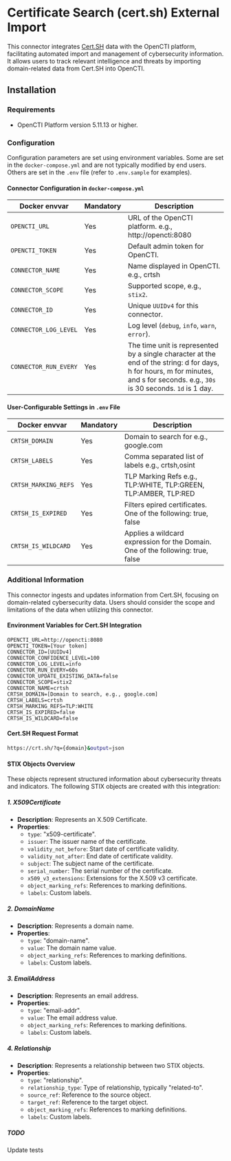 # Certificate Search (cert.sh) External Import

This connector integrates [Cert.SH](https://crt.sh/) data with the OpenCTI platform, facilitating automated import and management of cybersecurity information. It allows users to track relevant intelligence and threats by importing domain-related data from Cert.SH into OpenCTI.

## Installation

### Requirements

- OpenCTI Platform version 5.11.13 or higher.

### Configuration

Configuration parameters are set using environment variables. Some are set in the `docker-compose.yml` and are not typically modified by end users. Others are set in the `.env` file (refer to `.env.sample` for examples).

#### Connector Configuration in `docker-compose.yml`

| Docker envvar                    | Mandatory | Description                                                                                                                                                                       |
|----------------------------------|-----------|-----------------------------------------------------------------------------------------------------------------------------------------------------------------------------------|
| `OPENCTI_URL`                    | Yes       | URL of the OpenCTI platform. e.g., http://opencti:8080                                                                                                                            |
| `OPENCTI_TOKEN`                  | Yes       | Default admin token for OpenCTI.                                                                                                                                                  |
| `CONNECTOR_NAME`                 | Yes       | Name displayed in OpenCTI. e.g., crtsh                                                                                                                                            |
| `CONNECTOR_SCOPE`                | Yes       | Supported scope, e.g., `stix2`.                                                                                                                                                   |
| `CONNECTOR_ID`                   | Yes       | Unique `UUIDv4` for this connector.                                                                                                                                               |
| `CONNECTOR_LOG_LEVEL`            | Yes       | Log level (`debug`, `info`, `warn`, `error`).                                                                                                                                     |
| `CONNECTOR_RUN_EVERY`            | Yes       | The time unit is represented by a single character at the end of the string: d for days, h for hours, m for minutes, and s for seconds. e.g., `30s` is 30 seconds. `1d` is 1 day. |

#### User-Configurable Settings in `.env` File

| Docker envvar                | Mandatory | Description                                                                          |
|------------------------------|-----------|--------------------------------------------------------------------------------------|
| `CRTSH_DOMAIN`               | Yes       | Domain to search for e.g., google.com                                                |
| `CRTSH_LABELS`               | Yes       | Comma separated list of labels e.g., crtsh,osint                                     |
| `CRTSH_MARKING_REFS`         | Yes       | TLP Marking Refs e.g., TLP:WHITE, TLP:GREEN, TLP:AMBER, TLP:RED                      |
| `CRTSH_IS_EXPIRED`           | Yes       | Filters epired certificates. One of the following: true, false                       |
| `CRTSH_IS_WILDCARD`          | Yes       | Applies a wildcard expression for the Domain. One of the following: true, false      |

### Additional Information

This connector ingests and updates information from Cert.SH, focusing on domain-related cybersecurity data. Users should consider the scope and limitations of the data when utilizing this connector.

#### Environment Variables for Cert.SH Integration
```env
OPENCTI_URL=http://opencti:8080
OPENCTI_TOKEN=[Your token]
CONNECTOR_ID=[UUIDv4]
CONNECTOR_CONFIDENCE_LEVEL=100
CONNECTOR_LOG_LEVEL=info
CONNECTOR_RUN_EVERY=60s
CONNECTOR_UPDATE_EXISTING_DATA=false
CONNECTOR_SCOPE=stix2
CONNECTOR_NAME=crtsh
CRTSH_DOMAIN=[Domain to search, e.g., google.com]
CRTSH_LABELS=crtsh
CRTSH_MARKING_REFS=TLP:WHITE
CRTSH_IS_EXPIRED=false
CRTSH_IS_WILDCARD=false
```

#### Cert.SH Request Format
```bash
https://crt.sh/?q={domain}&output=json
```

#### STIX Objects Overview
These objects represent structured information about cybersecurity threats and indicators. The following STIX objects are created with this integration:

##### 1. X509Certificate
- **Description**: Represents an X.509 Certificate.
- **Properties**:
  - `type`: "x509-certificate".
  - `issuer`: The issuer name of the certificate.
  - `validity_not_before`: Start date of certificate validity.
  - `validity_not_after`: End date of certificate validity.
  - `subject`: The subject name of the certificate.
  - `serial_number`: The serial number of the certificate.
  - `x509_v3_extensions`: Extensions for the X.509 v3 certificate.
  - `object_marking_refs`: References to marking definitions.
  - `labels`: Custom labels.

##### 2. DomainName
- **Description**: Represents a domain name.
- **Properties**:
  - `type`: "domain-name".
  - `value`: The domain name value.
  - `object_marking_refs`: References to marking definitions.
  - `labels`: Custom labels.

##### 3. EmailAddress
- **Description**: Represents an email address.
- **Properties**:
  - `type`: "email-addr".
  - `value`: The email address value.
  - `object_marking_refs`: References to marking definitions.
  - `labels`: Custom labels.

##### 4. Relationship
- **Description**: Represents a relationship between two STIX objects.
- **Properties**:
  - `type`: "relationship".
  - `relationship_type`: Type of relationship, typically "related-to".
  - `source_ref`: Reference to the source object.
  - `target_ref`: Reference to the target object.
  - `object_marking_refs`: References to marking definitions.
  - `labels`: Custom labels.

##### TODO

Update tests